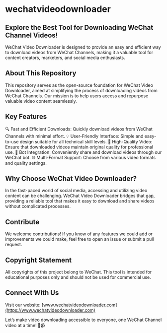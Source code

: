 # wechatvideodownloader
## Explore the Best Tool for Downloading WeChat Channel Videos!

WeChat Video Downloader is designed to provide an easy and efficient way to download videos from WeChat Channels, making it a valuable tool for content creators, marketers, and social media enthusiasts.

## About This Repository

This repository serves as the open-source foundation for WeChat Video Downloader, aimed at simplifying the process of downloading videos from WeChat Channels. Our mission is to help users access and repurpose valuable video content seamlessly.

## Key Features

🔍 Fast and Efficient Downloads: Quickly download videos from WeChat Channels with minimal effort.
💡 User-Friendly Interface: Simple and easy-to-use design suitable for all technical skill levels.
🎥 High-Quality Video: Ensure that downloaded videos maintain original quality for professional use.
📱 Bot Integration: Conveniently share and download videos through our WeChat bot.
🌐 Multi-Format Support: Choose from various video formats and quality settings.

## Why Choose WeChat Video Downloader?

In the fast-paced world of social media, accessing and utilizing video content can be challenging. WeChat Video Downloader bridges that gap, providing a reliable tool that makes it easy to download and share videos without complicated processes.


## Contribute

We welcome contributions! If you know of any features we could add or improvements we could make, feel free to open an issue or submit a pull request.

## Copyright Statement

All copyrights of this project belong to WeChat. This tool is intended for educational purposes only and should not be used for commercial use.

## Connect With Us

Visit our website: [www.wechatvideodownloader.com](https://www.wechatvideodownloader.com)

Let’s make video downloading accessible to everyone, one WeChat Channel video at a time! 🚀📹

